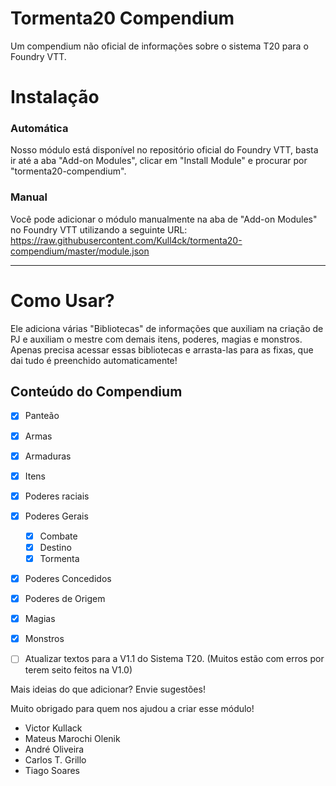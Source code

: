 # Tormenta20 Compendium

Um compendium não oficial de informações sobre o sistema T20 para o Foundry VTT.

# Instalação

### Automática

Nosso módulo está disponível no repositório oficial do Foundry VTT, basta ir até a aba "Add-on Modules", clicar em "Install Module" e procurar por "tormenta20-compendium".

### Manual

Você pode adicionar o módulo manualmente na aba de "Add-on Modules" no Foundry VTT utilizando a seguinte URL:
https://raw.githubusercontent.com/Kull4ck/tormenta20-compendium/master/module.json

---

# Como Usar?

Ele adiciona várias "Bibliotecas" de informações que auxiliam na criação de PJ e auxiliam o mestre com demais itens, poderes, magias e monstros.
Apenas precisa acessar essas bibliotecas e arrasta-las para as fixas, que dai tudo é preenchido automaticamente!

## Conteúdo do Compendium

- [x] Panteão
- [x] Armas
- [x] Armaduras
- [x] Itens
- [x] Poderes raciais
- [x] Poderes Gerais
  - [x] Combate
  - [x] Destino
  - [x] Tormenta
- [x] Poderes Concedidos
- [x] Poderes de Origem
- [x] Magias
- [x] Monstros
- [ ] Atualizar textos para a V1.1 do Sistema T20. (Muitos estão com erros por terem seito feitos na V1.0)


Mais ideias do que adicionar? Envie sugestões!



Muito obrigado para quem nos ajudou a criar esse módulo!

- Victor Kullack
- Mateus Marochi Olenik
- André Oliveira
- Carlos T. Grillo
- Tiago Soares
